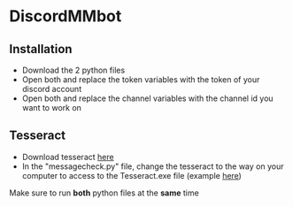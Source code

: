 # DiscordMMbot

## Installation

- Download the 2 python files
- Open both and replace the token variables with the token of your discord account
- Open both and replace the channel variables with the channel id you want to work on

## Tesseract

- Download tesseract [here](https://digi.bib.uni-mannheim.de/tesseract/tesseract-ocr-w64-setup-v5.1.0.20220510.exe)
- In the "messagecheck.py" file, change the tesseract to the way on your computer to access to the Tesseract.exe file (example [here](https://youtu.be/6DjFscX4I_c?t=95))



Make sure to run __both__ python files at the __same__ time
